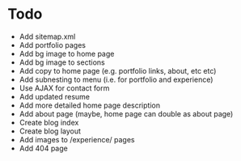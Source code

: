 # Todo

- Add sitemap.xml
- Add portfolio pages
- Add bg image to home page
- Add bg image to sections
- Add copy to home page (e.g. portfolio links, about, etc etc)
- Add subnesting to menu (i.e. for portfolio and experience)
- Use AJAX for contact form
- Add updated resume
- Add more detailed home page description
- Add about page (maybe, home page can double as about page)
- Create blog index
- Create blog layout
- Add images to /experience/ pages
- Add 404 page